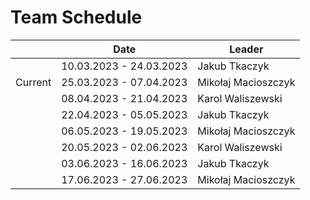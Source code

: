 # Team Schedule

|         | Date                    | Leader              |
| ------- | ----------------------- | ------------------- |
|         | 10.03.2023 - 24.03.2023 | Jakub Tkaczyk       |
| Current | 25.03.2023 - 07.04.2023 | Mikołaj Macioszczyk |
|         | 08.04.2023 - 21.04.2023 | Karol Waliszewski   |
|         | 22.04.2023 - 05.05.2023 | Jakub Tkaczyk       |
|         | 06.05.2023 - 19.05.2023 | Mikołaj Macioszczyk |
|         | 20.05.2023 - 02.06.2023 | Karol Waliszewski   |
|         | 03.06.2023 - 16.06.2023 | Jakub Tkaczyk       |
|         | 17.06.2023 - 27.06.2023 | Mikołaj Macioszczyk |

